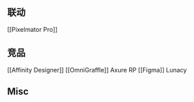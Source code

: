 






## 联动

[[Pixelmator Pro]]




## 竞品

[[Affinity Designer]]
[[OmniGraffle]]
Axure RP
[[Figma]]
Lunacy



## Misc



